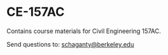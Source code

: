 # CE-157AC

Contains course materials for Civil Engineering 157AC.

Send questions to: schaganty@berkeley.edu 